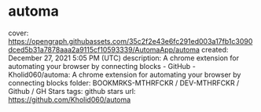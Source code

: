 # automa

cover: https://opengraph.githubassets.com/35c2f2e43e6fc291ed003a17fb1c3090dced5b31a7878aaa2a9115cf10593339/AutomaApp/automa
created: December 27, 2021 5:05 PM (UTC)
description: A chrome extension for automating your browser by connecting blocks - GitHub - Kholid060/automa: A chrome extension for automating your browser by connecting blocks
folder: BOOKMRKS-MTHRFCKR / DEV-MTHRFCKR / Github / GH Stars
tags: github stars
url: https://github.com/Kholid060/automa
